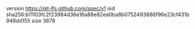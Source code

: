 version https://git-lfs.github.com/spec/v1
oid sha256:b11103fc2f23984d36e16a88e82ea0ba8b0752493886f96e23cf431b949dd155
size 3878
